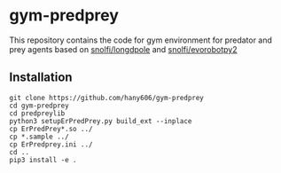# gym-predprey
This repository contains the code for gym environment for predator and prey agents based on [snolfi/longdpole](https://github.com/snolfi/longdpole) and [snolfi/evorobotpy2](https://github.com/snolfi/evorobotpy2)


## Installation

```
git clone https://github.com/hany606/gym-predprey
cd gym-predprey
cd predpreylib
python3 setupErPredPrey.py build_ext --inplace  
cp ErPredPrey*.so ../
cp *.sample ../
cp ErPredprey.ini ../
cd ..    
pip3 install -e .
```